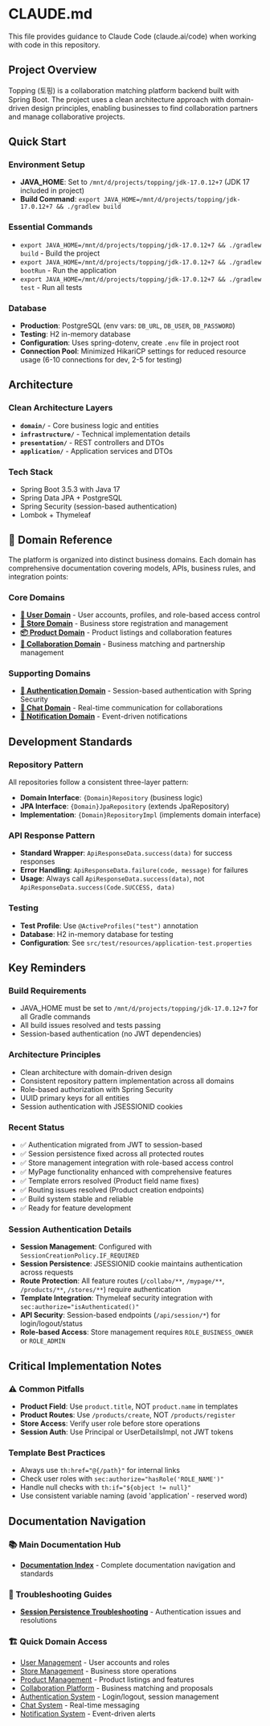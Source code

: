 # CLAUDE.md

This file provides guidance to Claude Code (claude.ai/code) when working with code in this repository.

## Project Overview
Topping (토핑) is a collaboration matching platform backend built with Spring Boot. The project uses a clean architecture approach with domain-driven design principles, enabling businesses to find collaboration partners and manage collaborative projects.

## Quick Start

### Environment Setup
- **JAVA_HOME**: Set to `/mnt/d/projects/topping/jdk-17.0.12+7` (JDK 17 included in project)
- **Build Command**: `export JAVA_HOME=/mnt/d/projects/topping/jdk-17.0.12+7 && ./gradlew build`

### Essential Commands
- `export JAVA_HOME=/mnt/d/projects/topping/jdk-17.0.12+7 && ./gradlew build` - Build the project
- `export JAVA_HOME=/mnt/d/projects/topping/jdk-17.0.12+7 && ./gradlew bootRun` - Run the application
- `export JAVA_HOME=/mnt/d/projects/topping/jdk-17.0.12+7 && ./gradlew test` - Run all tests

### Database
- **Production**: PostgreSQL (env vars: `DB_URL`, `DB_USER`, `DB_PASSWORD`)
- **Testing**: H2 in-memory database
- **Configuration**: Uses spring-dotenv, create `.env` file in project root
- **Connection Pool**: Minimized HikariCP settings for reduced resource usage (6-10 connections for dev, 2-5 for testing)

## Architecture

### Clean Architecture Layers
- **`domain/`** - Core business logic and entities
- **`infrastructure/`** - Technical implementation details
- **`presentation/`** - REST controllers and DTOs
- **`application/`** - Application services and DTOs

### Tech Stack
- Spring Boot 3.5.3 with Java 17
- Spring Data JPA + PostgreSQL
- Spring Security (session-based authentication)
- Lombok + Thymeleaf

## 📁 Domain Reference

The platform is organized into distinct business domains. Each domain has comprehensive documentation covering models, APIs, business rules, and integration points:

### Core Domains
- **[👤 User Domain](./docs/domains/user/README.md)** - User accounts, profiles, and role-based access control
- **[🏪 Store Domain](./docs/domains/store/README.md)** - Business store registration and management
- **[📦 Product Domain](./docs/domains/product/README.md)** - Product listings and collaboration features
- **[🤝 Collaboration Domain](./docs/domains/collaboration/README.md)** - Business matching and partnership management

### Supporting Domains
- **[🔐 Authentication Domain](./docs/domains/auth/README.md)** - Session-based authentication with Spring Security
- **[💬 Chat Domain](./docs/domains/chat/README.md)** - Real-time communication for collaborations
- **[🔔 Notification Domain](./docs/domains/notification/README.md)** - Event-driven notifications

## Development Standards

### Repository Pattern
All repositories follow a consistent three-layer pattern:
- **Domain Interface**: `{Domain}Repository` (business logic)
- **JPA Interface**: `{Domain}JpaRepository` (extends JpaRepository)
- **Implementation**: `{Domain}RepositoryImpl` (implements domain interface)

### API Response Pattern
- **Standard Wrapper**: `ApiResponseData.success(data)` for success responses
- **Error Handling**: `ApiResponseData.failure(code, message)` for failures
- **Usage**: Always call `ApiResponseData.success(data)`, not `ApiResponseData.success(Code.SUCCESS, data)`

### Testing
- **Test Profile**: Use `@ActiveProfiles("test")` annotation
- **Database**: H2 in-memory database for testing
- **Configuration**: See `src/test/resources/application-test.properties`

## Key Reminders

### Build Requirements
- JAVA_HOME must be set to `/mnt/d/projects/topping/jdk-17.0.12+7` for all Gradle commands
- All build issues resolved and tests passing
- Session-based authentication (no JWT dependencies)

### Architecture Principles
- Clean architecture with domain-driven design
- Consistent repository pattern implementation across all domains
- Role-based authorization with Spring Security
- UUID primary keys for all entities
- Session authentication with JSESSIONID cookies

### Recent Status
- ✅ Authentication migrated from JWT to session-based
- ✅ Session persistence fixed across all protected routes
- ✅ Store management integration with role-based access control
- ✅ MyPage functionality enhanced with comprehensive features
- ✅ Template errors resolved (Product field name fixes)
- ✅ Routing issues resolved (Product creation endpoints)
- ✅ Build system stable and reliable
- ✅ Ready for feature development

### Session Authentication Details
- **Session Management**: Configured with `SessionCreationPolicy.IF_REQUIRED`
- **Session Persistence**: JSESSIONID cookie maintains authentication across requests
- **Route Protection**: All feature routes (`/collabo/**`, `/mypage/**`, `/products/**`, `/stores/**`) require authentication
- **Template Integration**: Thymeleaf security integration with `sec:authorize="isAuthenticated()"`
- **API Security**: Session-based endpoints (`/api/session/*`) for login/logout/status
- **Role-based Access**: Store management requires `ROLE_BUSINESS_OWNER` or `ROLE_ADMIN`

## Critical Implementation Notes

### ⚠️ Common Pitfalls
- **Product Field**: Use `product.title`, NOT `product.name` in templates
- **Product Routes**: Use `/products/create`, NOT `/products/register`
- **Store Access**: Verify user role before store operations
- **Session Auth**: Use Principal or UserDetailsImpl, not JWT tokens

### Template Best Practices
- Always use `th:href="@{/path}"` for internal links
- Check user roles with `sec:authorize="hasRole('ROLE_NAME')"`
- Handle null checks with `th:if="${object != null}"`
- Use consistent variable naming (avoid 'application' - reserved word)

## Documentation Navigation

### 📚 Main Documentation Hub
- **[Documentation Index](./docs/README.md)** - Complete documentation navigation and standards

### 🔧 Troubleshooting Guides
- **[Session Persistence Troubleshooting](./docs/SESSION_PERSISTENCE_TROUBLESHOOTING.md)** - Authentication issues and resolutions

### 🏗️ Quick Domain Access
- [User Management](./docs/domains/user/README.md) - User accounts and roles
- [Store Management](./docs/domains/store/README.md) - Business store operations
- [Product Management](./docs/domains/product/README.md) - Product listings and features
- [Collaboration Platform](./docs/domains/collaboration/README.md) - Business matching and proposals
- [Authentication System](./docs/domains/auth/README.md) - Login/logout, session management
- [Chat System](./docs/domains/chat/README.md) - Real-time messaging
- [Notification System](./docs/domains/notification/README.md) - Event-driven alerts